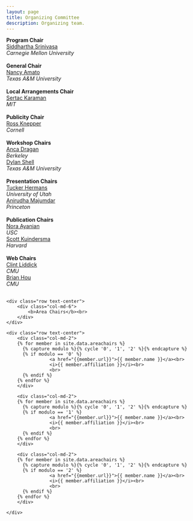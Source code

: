 ```yaml
---
layout: page
title: Organizing Committee
description: Organizing team.
---
```

<div class="container">
    <div class="row text-center">
        <div class="col-md-6">
            <b>Program Chair</b><br>
            <a href="http://www.cs.cmu.edu/~siddh/">Siddhartha Srinivasa</a><br>
            <i>Carnegie Mellon University</i><br>
            <br>
            <b>General Chair</b><br>
            <a href="https://parasol.tamu.edu/~amato/">Nancy Amato</a><br>
            <i>Texas A&M University</i><br>
            <br>
            <b>Local Arrangements Chair</b><br>
            <a href="http://karaman.mit.edu/" >Sertac Karaman</a><br>
            <i>MIT</i><br>
            <br>
            <b>Publicity Chair</b><br>
            <a href="http://www.cs.cornell.edu/~rak/" >Ross Knepper</a><br>
            <i>Cornell</i><br>
            <br>
            <b>Workshop Chairs</b><br>
            <a href="https://people.eecs.berkeley.edu/~anca/">Anca Dragan</a><br>
            <i>Berkeley</i><br>
            <a href="http://robotics.cs.tamu.edu/dshell/">Dylan Shell</a><br>
            <i>Texas A&M University</i><br>
            <br>
            <b>Presentation Chairs</b><br>
            <a href="http://www.cs.utah.edu/~thermans/">Tucker Hermans</a><br>
            <i>University of Utah</i><br>
            <a href="http://web.stanford.edu/~anirudha/">Anirudha Majumdar</a><br>
            <i>Princeton</i><br>
            <br>
            <b>Publication Chairs</b><br>
            <a href="http://www-bcf.usc.edu/~ayanian/">Nora Ayanian</a><br>
            <i>USC</i><br>
            <a href="http://scottk.seas.harvard.edu/">Scott Kuindersma</a><br>
            <i>Harvard</i><br>
            <br>
            <b>Web Chairs</b><br>
            <a href="http://www.clintonliddick.com/">Clint Liddick</a><br>
            <i>CMU</i><br>
            <a href="http://brianhou.com/">Brian Hou</a><br>
            <i>CMU</i><br>
            <br>
            </div>
    </div>

    <div class="row text-center">
        <div class="col-md-6">
            <b>Area Chairs</b><br>
        </div>
    </div>

    <div class="row text-center">
        <div class="col-md-2">    
        {% for member in site.data.areachairs %}
          {% capture modulo %}{% cycle '0', '1', '2' %}{% endcapture %}
          {% if modulo == '0' %}
                    <a href="{{member.url}}">{{ member.name }}</a><br>
                    <i>{{ member.affiliation }}</i><br>
                    <br>
          {% endif %}
        {% endfor %}
        </div>

        <div class="col-md-2">    
        {% for member in site.data.areachairs %}
          {% capture modulo %}{% cycle '0', '1', '2' %}{% endcapture %}
          {% if modulo == '1' %}
                    <a href="{{member.url}}">{{ member.name }}</a><br>
                    <i>{{ member.affiliation }}</i><br>
                    <br>
          {% endif %}
        {% endfor %}
        </div>

        <div class="col-md-2">    
        {% for member in site.data.areachairs %}
          {% capture modulo %}{% cycle '0', '1', '2' %}{% endcapture %}
          {% if modulo == '2' %}
                    <a href="{{member.url}}">{{ member.name }}</a><br>
                    <i>{{ member.affiliation }}</i><br>
                    <br>
          {% endif %}
        {% endfor %}
        </div>

    </div>

</div>
